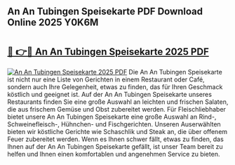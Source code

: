 ## An An Tubingen Speisekarte PDF Download Online 2025 Y0K6M

# <h2><a href="http://gc75n1v.nevu.top/?p=An+An+Tubingen+Speisekarte">🔗 👉🔴 An An Tubingen Speisekarte 2025 PDF</a></h2>

[![An An Tubingen Speisekarte 2025 PDF](https://i.imgur.com/dBaPXMq.png)](http://gc75n1v.nevu.top/?p=An+An+Tubingen+Speisekarte)
Die An An Tubingen Speisekarte ist nicht nur eine Liste von Gerichten in einem Restaurant oder Café, sondern auch Ihre Gelegenheit, etwas zu finden, das für Ihren Geschmack köstlich und geeignet ist. Auf der An An Tubingen Speisekarte unseres Restaurants finden Sie eine große Auswahl an leichten und frischen Salaten, die aus frischem Gemüse und Obst zubereitet werden. Für Fleischliebhaber bietet unsere An An Tubingen Speisekarte eine große Auswahl an Rind-, Schweinefleisch-, Hühnchen- und Fischgerichten. Unseren Auserwählten bieten wir köstliche Gerichte wie Schaschlik und Steak an, die über offenem Feuer zubereitet werden. Wenn es Ihnen schwer fällt, etwas zu finden, das Ihnen auf der An An Tubingen Speisekarte gefällt, ist unser Team bereit zu helfen und Ihnen einen komfortablen und angenehmen Service zu bieten.
